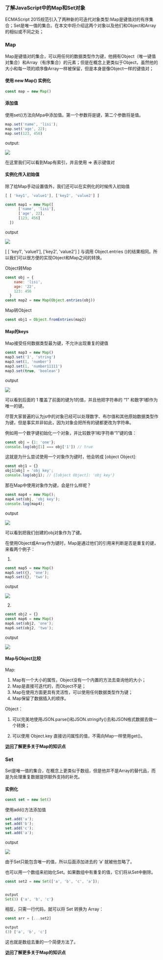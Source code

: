 ### 了解JavaScript中的Map和Set对象

ECMAScript 2015规范引入了两种新的可迭代对象类型:Map是键值对的有序集合；Set是唯一值的集合。在本文中将介绍这两个对象以及他们和Object和Array的相似或不同之处；

### Map

Map是键值对的集合，可以用任何的数据类型作为键，他拥有Object（唯一键值对集合）和Array（有序集合）的元素；但是在概念上更类似于Object，虽然他的大小和每一项的顺序像Array一样被保留，但是本身是像Object一样的键值对；

#### 使用 new Map() 实例化

```javascript
const map = new Map()
```
#### 添加值
使用set()方法向Mpa中添加值。第一个参数将是键，第二个参数将是值。
```javascript
map.set('name', 'lisi');
map.set('age', 22);
map.set(123, 456)
```

output:

![](./img/企业微信截图_20220113163755.png)

在这里我们可以看到Map有索引，并且使用 => 表示键值对

#### 实例化传入初始值
除了给Map手动设置值外，我们还可以在实例化的时候传入初始值

```javascript
[ [ 'key1', 'value1'], ['key2', 'value2'] ]
```

```javascript
const map1 = new Map([
      ['name', 'lisi'],
      ['age', 22],
      [123, 456]
  ])
```

output

![](./img/企业微信截图_20220113170134.png)

[ [ 'key1', 'value1'], ['key2', 'value2'] ] 与调用 Object.entries ()的结果相同。所以我们可以很方便的实现Object和Map之间的转换。

Object转Map

```javascript
const obj = {
    name: 'lisi',
    age: '22',
    123: 456
  }
const map2 = new Map(Object.entries(obj))
```

Map转Object

```javascript
const obj1 = Object.fromEntries(map2)
```
#### Map的keys

Map接受任何数据类型最为键，不允许出现重复的键值

```javascript
const map3 = new Map()
map3.set('1', 'string')
map3.set(1, 'number')
map3.set(1, 'number11111')
map3.set(true, 'boolean')
```

output

![](./img/企业微信截图_20220114095248.png)

可以看到后面的 1 覆盖了前面的键为1的值，并且他把字符串的 “1” 和数字1都作为唯一的键。

尽管大家普遍的认为js中的对象已经可以处理数字、布尔值和其他原始数据类型作为键，但是事实并非如此，因为对象会把所有的键都更改为字符串。

例如用一个数字键初始化一个对象，并比较数字1和字符串“1”键的值：

```javascript
const obj = {1: 'one'};
console.log(obj[1] === obj['1']) // true
```

这就是为什么尝试使用一个对象作为键时，他会转成 [object Object]:

```javascript
const obj1 = {}
obj1[obj] = 'obj key';
console.log(obj1); // {[object Object]: 'obj key'}
```

那在Map中使用对象作为键，会是什么样呢？

```javascript
const map4 = new Map();
map4.set(obj, 'obj key');
console.log(map4);
```

output

![](./img/企业微信截图_20220114104544.png)

可以看到把我们创建的obj对象作为了键。

在使用Object或Array作为键时，Map是通过他们的引用来判断是否是重复的键，来看两个例子：

1. 

```javascript
const map5 = new Map()
map5.set({}, 'one');
map5.set({}, 'two');
```

output

![](./img/企业微信截图_20220114110400.png)

2. 

```javascript
const obj2 = {}
const map6 = new Map()
map6.set(obj2, 'one');
map6.set(obj2, 'two');
```

output

![](./img/企业微信截图_20220114110604.png)

#### Map与Object比较

Map:
1. Map有一个大小的属性，Object没有一个内置的方法去查询他的大小；
2. Map是直接可迭代的，而Object不是；
3. Map在使用方面更具有灵活性，可以使用任何数据类型作为键；
4. Map保留了数据插入的顺序。

Object：
1. 可以完美地使用JSON.parse()和JSON.stringify()去和JSON格式数据去做一个转换；

2. 可以使用 Object.key 直接访问属性的值，不需向Map一样使用get()。

 **[访问](https://developer.mozilla.org/zh-CN/docs/Web/JavaScript/Reference/Global_Objects/Map)了解更多关于Map的知识点**

### Set

Set是唯一值的集合，在概念上更类似于数组，但是他并不是Array的替代品，而是为处理重复数据提供额外支持的补充。

#### 实例化

```javascript
const set = new Set()
```

使用add()方法添加值

```javascript
set.add('a');
set.add('b');
set.add('c');
set.add('a');
```

output

![](./img/企业微信截图_20220114150005.png)

   由于Set只能包含唯一的值，所以后面添加进去的 ‘a’ 就被他忽略了。

也可以用一个数组来初始化Set。如果数组中有重复的值，它们将从Set中删除。

```javascript
const set2 = new Set(['a', 'b', 'c', 'a']);


output
Set(3) {'a', 'b', 'c'}
```

相反，只需一行代码，就可以将 Set 转换为 Array：

```javascript
const arr = [...set2]

output
(3) ['a', 'b', 'c']
```

这也就是数组去重的一个简便方法了。

 **[访问](https://developer.mozilla.org/zh-CN/docs/Web/JavaScript/Reference/Global_Objects/Set)了解更多关于Map的知识点**

   





